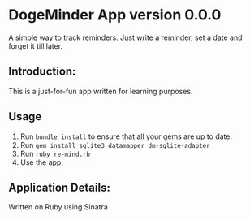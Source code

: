 # DogeMinder App version 0.0.0

A simple way to track reminders. Just write a reminder, set a date and forget it till later.

## Introduction:

This is a just-for-fun app written for learning purposes.

## Usage
1. Run `bundle install` to ensure that all your gems are up to date.
2. Run `gem install sqlite3 datamapper dm-sqlite-adapter`
3. Run `ruby re-mind.rb`
4. Use the app.

## Application Details:
Written on Ruby using Sinatra


